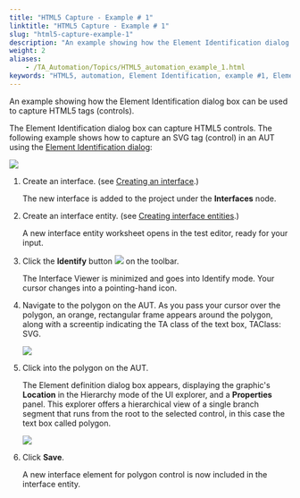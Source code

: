 ```yaml
--- 
title: "HTML5 Capture - Example # 1"
linktitle: "HTML5 Capture - Example # 1"
slug: "html5-capture-example-1"
description: "An example showing how the Element Identification dialog box can be used to capture HTML5 tags (controls)."
weight: 2
aliases: 
    - /TA_Automation/Topics/HTML5_automation_example_1.html
keywords: "HTML5, automation, Element Identification, example #1, Element Identification, HTML5 automation, example #1"
---
```


An example showing how the Element Identification dialog box can be used to capture HTML5 tags \(controls\).

The Element Identification dialog box can capture HTML5 controls. The following example shows how to capture an SVG tag \(control\) in an AUT using the [Element Identification dialog](/user-guide/interface-definitions/interface-capturing-commands/point-to-identify-tool/):

![](/images/TA_Automation/Images/html5_capture_polygon.png)

1.  Create an interface. \(see [Creating an interface](/user-guide/interface-definitions/creating-an-interface).\)

    The new interface is added to the project under the **Interfaces** node.

2.  Create an interface entity. \(see [Creating interface entities](/user-guide/interface-definitions/creating-interface-entities).\)

    A new interface entity worksheet opens in the test editor, ready for your input.

3.  Click the **Identify** button ![](/images/TA_Automation/Images/identify_btn.png) on the toolbar.

    The Interface Viewer is minimized and goes into Identify mode. Your cursor changes into a pointing-hand icon.

4.  Navigate to the polygon on the AUT. As you pass your cursor over the polygon, an orange, rectangular frame appears around the polygon, along with a screentip indicating the TA class of the text box, TAClass: SVG.

    ![](/images/TA_Automation/Images/html5_identify_tooltip.png)

5.  Click into the polygon on the AUT.

    The Element definition dialog box appears, displaying the graphic's **Location** in the Hierarchy mode of the UI explorer, and a **Properties** panel. This explorer offers a hierarchical view of a single branch segment that runs from the root to the selected control, in this case the text box called polygon.

    ![](/images/TA_Automation/Images/html5_element_definition.png)

6.  Click **Save**.

    A new interface element for polygon control is now included in the interface entity.





